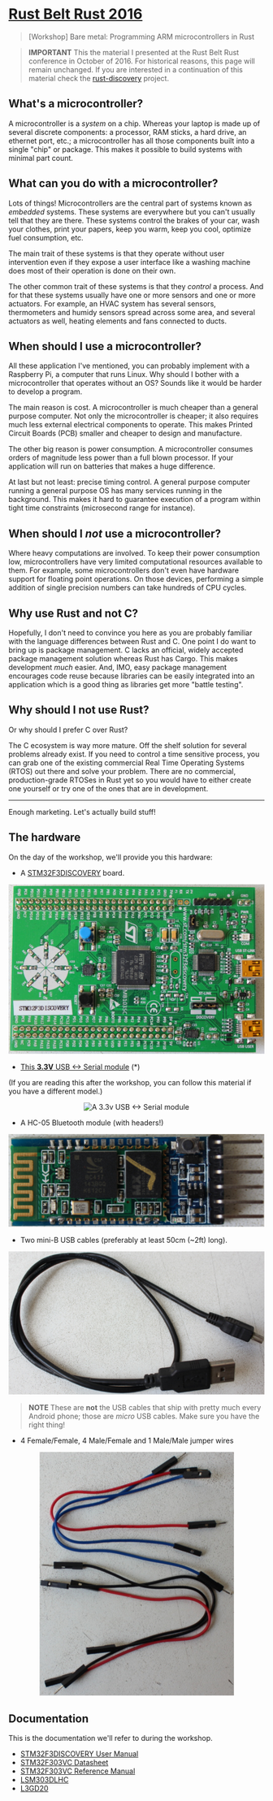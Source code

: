 # [Rust Belt Rust 2016]

[Rust Belt Rust 2016]: http://www.rust-belt-rust.com/

> [Workshop] Bare metal: Programming ARM microcontrollers in Rust

> **IMPORTANT** This the material I presented at the Rust Belt Rust conference
> in October of 2016. For historical reasons, this page will remain unchanged.
> If you are interested in a continuation of this material check the
> [rust-discovery] project.

[rust-discovery]: https://japaric.github.io/rust-discovery

## What's a microcontroller?

A microcontroller is a *system* on a chip. Whereas your laptop is made up of
several discrete components: a processor, RAM sticks, a hard drive, an ethernet
port, etc.; a microcontroller has all those components built into a single
"chip" or package. This makes it possible to build systems with minimal part
count.

## What can you do with a microcontroller?

Lots of things! Microcontrollers are the central part of systems known as
*embedded* systems. These systems are everywhere but you can't usually tell that
they are there. These systems control the brakes of your car, wash your clothes,
print your papers, keep you warm, keep you cool, optimize fuel consumption, etc.

The main trait of these systems is that they operate without user intervention
even if they expose a user interface like a washing machine does most of their
operation is done on their own.

The other common trait of these systems is that they *control* a process. And
for that these systems usually have one or more sensors and one or more
actuators. For example, an HVAC system has several sensors, thermometers and
humidy sensors spread across some area, and several actuators as well, heating
elements and fans connected to ducts.

## When should I use a microcontroller?

All these application I've mentioned, you can probably implement with a
Raspberry Pi, a computer that runs Linux. Why should I bother with a
microcontroller that operates without an OS? Sounds like it would be harder to
develop a program.

The main reason is cost. A microcontroller is much cheaper than a general
purpose computer. Not only the microcontroller is cheaper; it also requires much
less external electrical components to operate. This makes Printed Circuit
Boards (PCB) smaller and cheaper to design and manufacture.

The other big reason is power consumption. A microcontroller consumes orders of
magnitude less power than a full blown processor. If your application will
run on batteries that makes a huge difference.

At last but not least: precise timing control. A general purpose computer
running a general purpose OS has many services running in the background. This
makes it hard to guarantee execution of a program within tight time constraints
(microsecond range for instance).

## When should I *not* use a microcontroller?

Where heavy computations are involved. To keep their power consumption low,
microcontrollers have very limited computational resources available to them.
For example, some microcontrollers don't even have hardware support for floating
point operations. On those devices, performing a simple addition of single
precision numbers can take hundreds of CPU cycles.

## Why use Rust and not C?

Hopefully, I don't need to convince you here as you are probably familiar with
the language differences between Rust and C. One point I do want to bring up is
package management. C lacks an official, widely accepted package management
solution whereas Rust has Cargo. This makes development *much* easier. And, IMO,
easy package management encourages code reuse because libraries can be easily
integrated into an application which is a good thing as libraries get more
"battle testing".

## Why should I not use Rust?

Or why should I prefer C over Rust?

The C ecosystem is way more mature. Off the shelf solution for several problems
already exist. If you need to control a time sensitive process, you can grab one
of the existing commercial Real Time Operating Systems (RTOS) out there and
solve your problem. There are no commercial, production-grade RTOSes in Rust yet
so you would have to either create one yourself or try one of the ones that are
in development.

---

Enough marketing. Let's actually build stuff!

## The hardware

On the day of the workshop, we'll provide you this hardware:

- A [STM32F3DISCOVERY] board.

[STM32F3DISCOVERY]: http://www.st.com/en/evaluation-tools/stm32f3discovery.html

<p align="center">
<img title="STM32F3DISCOVERY" src="assets/f3.jpg">
</p>

- [This **3.3V** USB <-> Serial module][sparkfun] (\*)

[sparkfun]: https://www.sparkfun.com/products/9873

(If you are reading this after the workshop, you can follow this material if you
have a different model.)

<p align="center">
<img title="A 3.3v USB <-> Serial module" src="assets/serial.jpg">
</p>

- A HC-05 Bluetooth module (with headers!)

<p align="center">
<img title="The HC-05 Bluetooth module" src="assets/bluetooth.jpg">
</p>

- Two mini-B USB cables (preferably at least 50cm (~2ft) long).

<p align="center">
<img title="mini-B USB cable" src="assets/usb-cable.jpg">
</p>

> **NOTE** These are **not** the USB cables that ship with pretty much every
> Android phone; those are *micro* USB cables. Make sure you have the right
> thing!

- 4 Female/Female, 4 Male/Female and 1 Male/Male jumper wires

<p align="center">
<img title="Jumper wires" src="assets/jumper-wires.jpg">
</p>

## Documentation

This is the documentation we'll refer to during the workshop.

- [STM32F3DISCOVERY User Manual][um]
- [STM32F303VC Datasheet][ds]
- [STM32F303VC Reference Manual][rm]
- [LSM303DLHC]
- [L3GD20]

[L3GD20]: http://www.st.com/resource/en/datasheet/l3gd20.pdf
[LSM303DLHC]: http://www.st.com/resource/en/datasheet/lsm303dlhc.pdf
[ds]: http://www.st.com/resource/en/datasheet/stm32f303vc.pdf
[rm]: http://www.st.com/resource/en/reference_manual/dm00043574.pdf
[um]: http://www.st.com/resource/en/user_manual/dm00063382.pdf
